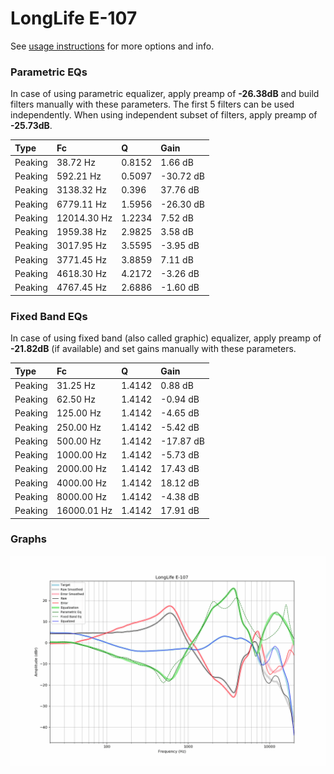 # LongLife E-107
See [usage instructions](https://github.com/jaakkopasanen/AutoEq#usage) for more options and info.

### Parametric EQs
In case of using parametric equalizer, apply preamp of **-26.38dB** and build filters manually
with these parameters. The first 5 filters can be used independently.
When using independent subset of filters, apply preamp of **-25.73dB**.

| Type    | Fc          |      Q | Gain      |
|:--------|:------------|:-------|:----------|
| Peaking | 38.72 Hz    | 0.8152 | 1.66 dB   |
| Peaking | 592.21 Hz   | 0.5097 | -30.72 dB |
| Peaking | 3138.32 Hz  | 0.396  | 37.76 dB  |
| Peaking | 6779.11 Hz  | 1.5956 | -26.30 dB |
| Peaking | 12014.30 Hz | 1.2234 | 7.52 dB   |
| Peaking | 1959.38 Hz  | 2.9825 | 3.58 dB   |
| Peaking | 3017.95 Hz  | 3.5595 | -3.95 dB  |
| Peaking | 3771.45 Hz  | 3.8859 | 7.11 dB   |
| Peaking | 4618.30 Hz  | 4.2172 | -3.26 dB  |
| Peaking | 4767.45 Hz  | 2.6886 | -1.60 dB  |

### Fixed Band EQs
In case of using fixed band (also called graphic) equalizer, apply preamp of **-21.82dB**
(if available) and set gains manually with these parameters.

| Type    | Fc          |      Q | Gain      |
|:--------|:------------|:-------|:----------|
| Peaking | 31.25 Hz    | 1.4142 | 0.88 dB   |
| Peaking | 62.50 Hz    | 1.4142 | -0.94 dB  |
| Peaking | 125.00 Hz   | 1.4142 | -4.65 dB  |
| Peaking | 250.00 Hz   | 1.4142 | -5.42 dB  |
| Peaking | 500.00 Hz   | 1.4142 | -17.87 dB |
| Peaking | 1000.00 Hz  | 1.4142 | -5.73 dB  |
| Peaking | 2000.00 Hz  | 1.4142 | 17.43 dB  |
| Peaking | 4000.00 Hz  | 1.4142 | 18.12 dB  |
| Peaking | 8000.00 Hz  | 1.4142 | -4.38 dB  |
| Peaking | 16000.01 Hz | 1.4142 | 17.91 dB  |

### Graphs
![](./LongLife%20E-107.png)